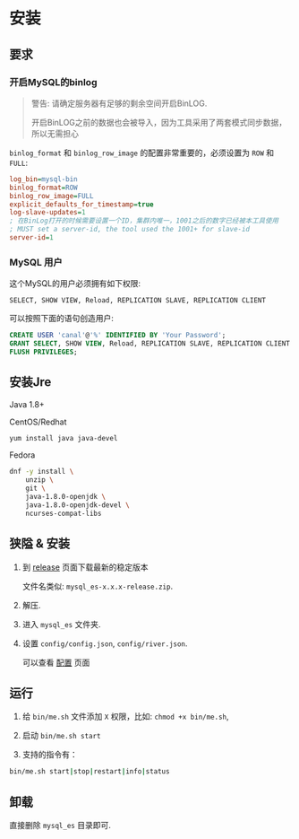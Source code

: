 # 安装

## 要求

### 开启MySQL的binlog

> 警告: 请确定服务器有足够的剩余空间开启BinLOG.
>
> 开启BinLOG之前的数据也会被导入，因为工具采用了两套模式同步数据，所以无需担心

`binlog_format` 和 `binlog_row_image` 的配置非常重要的，必须设置为 `ROW` 和 `FULL`:

```ini
log_bin=mysql-bin
binlog_format=ROW
binlog_row_image=FULL
explicit_defaults_for_timestamp=true
log-slave-updates=1
; 在BinLog打开的时候需要设置一个ID，集群内唯一，1001之后的数字已经被本工具使用
; MUST set a server-id, the tool used the 1001+ for slave-id
server-id=1
```

### MySQL 用户

这个MySQL的用户必须拥有如下权限:

`SELECT, SHOW VIEW, Reload, REPLICATION SLAVE, REPLICATION CLIENT`

可以按照下面的语句创造用户:

```sql
CREATE USER 'canal'@'%' IDENTIFIED BY 'Your Password';
GRANT SELECT, SHOW VIEW, Reload, REPLICATION SLAVE, REPLICATION CLIENT ON *.* TO 'canal'@'%';
FLUSH PRIVILEGES;
```

## 安装Jre

Java 1.8+

CentOS/Redhat

```sh
yum install java java-devel
```

Fedora

```sh
dnf -y install \
    unzip \
    git \
    java-1.8.0-openjdk \
    java-1.8.0-openjdk-devel \
    ncurses-compat-libs
```


## 狭隘 & 安装

1. 到 [release](https://github.com/fly-studio/mysql-es/releases) 页面下载最新的稳定版本

    文件名类似: `mysql_es-x.x.x-release.zip`.

2. 解压.

3. 进入 `mysql_es` 文件夹.

4. 设置 `config/config.json`, `config/river.json`.

    可以查看 [配置](settings.md) 页面

## 运行

1. 给 `bin/me.sh` 文件添加 `X` 权限，比如: `chmod +x bin/me.sh`,

2. 启动 `bin/me.sh start`

3. 支持的指令有：

```sh
bin/me.sh start|stop|restart|info|status
```

## 卸载

直接删除 `mysql_es` 目录即可.